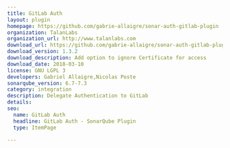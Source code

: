 ```yaml
---
title: GitLab Auth
layout: plugin
homepage: https://github.com/gabrie-allaigre/sonar-auth-gitlab-plugin
organization: TalanLabs
organization_url: http://www.talanlabs.com
download_url: https://github.com/gabrie-allaigre/sonar-auth-gitlab-plugin/releases/download/1.3.2/sonar-auth-gitlab-plugin-1.3.2.jar
download_version: 1.3.2
download_description: Add option to ignore Certificate for access
download_date: 2018-03-10
license: GNU LGPL 3
developers: Gabriel Allaigre,Nicolas Poste
sonarqube_version: 6.7-7.3
category: integration
description: Delegate Authentication to GitLab
details: 
seo: 
  name: GitLab Auth
  headline: GitLab Auth - SonarQube Plugin
  type: ItemPage

---
```

